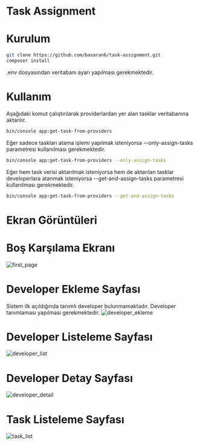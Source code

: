 # Task Assignment

# Kurulum
```sh
git clone https://github.com/basaran6/task-assignment.git
composer install
```
.env dosyasından veritabanı ayarı yapılması gerekmektedir. 

# Kullanım

Aşağıdaki komut çalıştırılarak providerlardan yer alan tasklar veritabanına aktarılır.

```sh
bin/console app:get-task-from-providers
```
Eğer sadece taskları atama işlemi yapılmak isteniyorsa --only-assign-tasks parametresi kullanılması gerekmektedir.

```sh
bin/console app:get-task-from-providers --only-assign-tasks
```

Eğer hem task verisi aktarılmak isteniyorsa hem de aktarılan tasklar developerlara atanmak isteniyorsa --get-and-assign-tasks parametresi kullanılması gerekmektedir. 

```sh
bin/console app:get-task-from-providers --get-and-assign-tasks
```

# Ekran Görüntüleri

# Boş Karşılama Ekranı
![first_page](https://user-images.githubusercontent.com/15363846/77855220-af4ad800-71f7-11ea-8e7e-ace950dda288.png)
# Developer Ekleme Sayfası
Sistem ilk açıldığında tanımlı developer bulunmamaktadır. Developer tanımlaması yapılması gerekmektedir.
![developer_ekleme](https://user-images.githubusercontent.com/15363846/77855219-af4ad800-71f7-11ea-9b17-3901a45f13a8.png)
# Developer Listeleme Sayfası
![developer_list](https://user-images.githubusercontent.com/15363846/77855218-aeb24180-71f7-11ea-8a37-5b4b5856faa9.png)
# Developer Detay Sayfası
![developer_detail](https://user-images.githubusercontent.com/15363846/77855217-ae19ab00-71f7-11ea-88bd-7db263460fd5.png)
# Task Listeleme Sayfası
![task_list](https://user-images.githubusercontent.com/15363846/77855216-ad811480-71f7-11ea-98da-c925965e082d.png)
